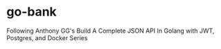 # go-bank
Following  Anthony GG's Build A Complete JSON API In Golang with JWT, Postgres, and Docker Series
